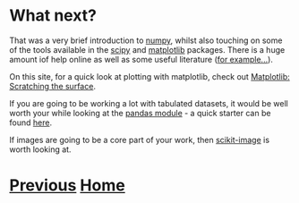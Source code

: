 ---
---

# What next?

That was a very brief introduction to [numpy](http://www.numpy.org/), whilst also touching on some of the tools available in the [scipy](http://www.scipy.org/scipylib/index.html) and [matplotlib](http://matplotlib.org/) packages. There is a huge amount iof help online as well as some useful literature ([for example...](http://shop.oreilly.com/product/0636920023784.do)).

On this site, for a quick look at plotting with matplotlib, check out [Matplotlib: Scratching the surface](../../PythonPackages_matplotlib/README_matplotlib).

If you are going to be working a lot with tabulated datasets, it would be well worth your while looking at the [pandas module](http://pandas.pydata.org/) - a quick starter can be found [here](http://pandas.pydata.org/pandas-docs/stable/10min.html).

If images are going to be a core part of your work, then [scikit-image](http://scikit-image.org/) is worth looking at.

# [Previous](../numpy_io_scipy_image) [Home](../README_numpy)
